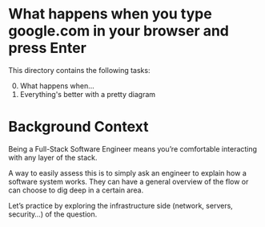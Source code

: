 # What happens when you type google.com in your browser and press Enter
This directory contains the following tasks:

0. What happens when...
1. Everything's better with a pretty diagram

# Background Context

Being a Full-Stack Software Engineer means you’re comfortable interacting with any layer of the stack.

A way to easily assess this is to simply ask an engineer to explain how a software system works. They can have a general overview of the flow or can choose to dig deep in a certain area.

Let’s practice by exploring the infrastructure side (network, servers, security…) of the question.
